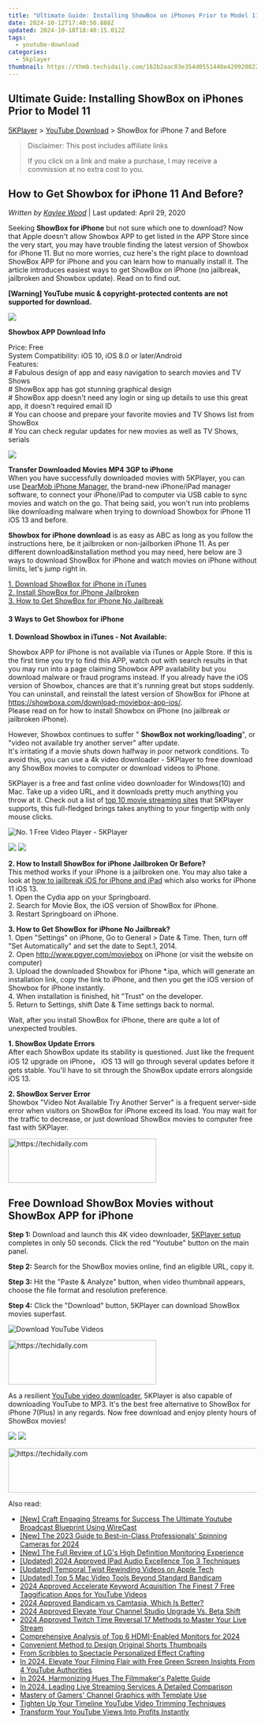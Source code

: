 ```yaml
---
title: "Ultimate Guide: Installing ShowBox on iPhones Prior to Model 11"
date: 2024-10-12T17:40:50.888Z
updated: 2024-10-18T18:40:15.012Z
tags:
  - youtube-download
categories:
  - 5kplayer
thumbnail: https://thmb.techidaily.com/162b2aac03e354d0551440e420920822fdecda6764b32f863c3da9da1ce561fb.jpg
---
```


## Ultimate Guide: Installing ShowBox on iPhones Prior to Model 11

[5KPlayer](https://tools.techidaily.com/5kplayer/products/) \> [YouTube Download](https://tools.techidaily.com/5kplayer/youtube-download/) \> ShowBox for iPhone 7 and Before

>  Disclaimer: This post includes affiliate links
>
>  If you click on a link and make a purchase, I may receive a commission at no extra cost to you.
>

## How to Get Showbox for iPhone 11 And Before?

 _Written by [Kaylee Wood](https://www.quora.com/profile/Amanda-Hu-21)_ | Last updated: April 29, 2020 

Seeking **ShowBox for iPhone** but not sure which one to download? Now that Apple doesn't allow Showbox APP to get listed in the APP Store since the very start, you may have trouble finding the latest version of Showbox for iPhone 11\. But no more worries, cuz here's the right place to download ShowBox APP for iPhone and you can learn how to manually install it. The article introduces easiest ways to get ShowBox on iPhone (no jailbreak, jailbroken and Showbox update). Read on to find out.

**\[Warning\] YouTube music & copyright-protected contents are not supported for download.**

![](https://www.5kplayer.com/youtube-download/img/showbox.jpg) 

**Showbox APP Download Info**

Price: Free  
 System Compatibility: iOS 10, iOS 8.0 or later/Android  
 Features:   
 \# Fabulous design of app and easy navigation to search movies and TV Shows  
\# ShowBox app has got stunning graphical design  
\# ShowBox app doesn't need any login or sing up details to use this great app, it doesn't required email ID  
\# You can choose and prepare your favorite movies and TV Shows list from ShowBox  
\# You can check regular updates for new movies as well as TV Shows, serials

[![](https://www.5kplayer.com/youtube-download/../iphone-manager/seoimg/backup-iphone-to-computer.png)](https://tools.techidaily.com/5kplayer/iphone-manager/) 

**Transfer Downloaded Movies MP4 3GP to iPhone**  
 When you have successfully downloaded movies with 5KPlayer, you can use [DearMob iPhone Manager](https://tools.techidaily.com/5kplayer/iphone-manager/), the brand-new iPhone/iPad manager software, to connect your iPhone/iPad to computer via USB cable to sync movies and watch on the go. That being said, you won't run into problems like downloading malware when trying to download Showbox for iPhone 11 iOS 13 and before.

**Showbox for iPhone download** is as easy as ABC as long as you follow the instructions here, be it jailbroken or non-jailborken iPhone 11\. As per different download&installation method you may need, here below are 3 ways to download ShowBox for iPhone and watch movies on iPhone without limits, let's jump right in.

[1\. Download ShowBox for iPhone in iTunes](https://tools.techidaily.com/5kplayer/youtube-download/)  
[2\. Install ShowBox for iPhone Jailbroken](https://tools.techidaily.com/5kplayer/youtube-download/)  
[3\. How to Get ShowBox for iPhone No Jailbreak](https://tools.techidaily.com/5kplayer/youtube-download/)  

#### **3 Ways to Get Showbox for iPhone**

**1\. Download Showbox in iTunes - Not Available:**

Showbox APP for iPhone is not available via iTunes or Apple Store. If this is the first time you try to find this APP, watch out with search results in that you may run into a page claiming Showbox APP availability but you download malware or fraud programs instead. If you already have the iOS version of Showbox, chances are that it's running great but stops suddenly. You can uninstall, and reinstall the latest version of ShowBox for iPhone at https://showboxa.com/download-moviebox-app-ios/.  
Please read on for how to install Showbox on iPhone (no jailbreak or jailbroken iPhone).

However, Showbox continues to suffer " **ShowBox not working/loading**", or "video not available try another server" after update.  
 It's irritating if a movie shuts down halfway in poor network conditions. To avoid this, you can use a 4k video downloader - 5KPlayer to free download any ShowBox movies to computer or download videos to iPhone.

5KPlayer is a free and fast online video downloader for Windows(10) and Mac. Take up a video URL, and it downloads pretty much anything you throw at it. Check out a list of [top 10 movie streaming sites](https://tools.techidaily.com/5kplayer/airplay/) that 5KPlayer supports, this full-fledged brings takes anything to your fingertip with only mouse clicks.

![No. 1 Free Video Player - 5KPlayer](https://www.5kplayer.com/youtube-download/../video-music-player/img/5kplayer-img.jpg) 

[![](https://www.5kplayer.com/youtube-download/../button/freedownwhitewin.png)](https://tools.techidaily.com/5kplayer/products/) [![](https://www.5kplayer.com/youtube-download/../button/freedownbackmac.png)](https://tools.techidaily.com/5kplayer/products/) 

**2\. How to Install ShowBox for iPhone Jailbroken Or Before?**  
This method works if your iPhone is a jailbroken one. You may also take a look at [how to jailbreak iOS for iPhone and iPad](https://tools.techidaily.com/5kplayer/airplay/) which also works for iPhone 11 iOS 13.  
1\. Open the Cydia app on your Springboard.  
2\. Search for Movie Box, the iOS version of ShowBox for iPhone.  
3\. Restart Springboard on iPhone.

**3\. How to Get ShowBox for iPhone No Jailbreak?**  
1\. Open "Settings" on iPhone, Go to General > Date & Time. Then, turn off "Set Automatically" and set the date to Sept.1, 2014.  
2\. Open http://www.pgyer.com/moviebox on iPhone (or visit the website on computer)  
3\. Upload the downloaded Showbox for iPhone \*.ipa, which will generate an installation link, copy the link to iPhone, and then you get the iOS version of Showbox for iPhone instantly.  
4\. When installation is finished, hit "Trust" on the developer.  
5\. Return to Settings, shift Date & Time settings back to normal.

Wait, after you install ShowBox for iPhone, there are quite a lot of unexpected troubles.

**1\. ShowBox Update Errors**  
After each ShowBox update its stability is questioned. Just like the frequent iOS 12 upgrade on iPhone， iOS 13 will go through several updates before it gets stable. You'll have to sit through the ShowBox update errors alongside iOS 13.

**2\. ShowBox Server Error**  
Showbox "Video Not Available Try Another Server" is a frequent server-side error when visitors on ShowBox for iPhone exceed its load. You may wait for the traffic to decrease, or just download ShowBox movies to computer free fast with 5KPlayer.

<!-- affiliate ads begin -->
<a href="https://aligracehair.sjv.io/c/5597632/1948891/19272" target="_top" id="1948891">
  <img src="//a.impactradius-go.com/display-ad/19272-1948891" border="0" alt="https://techidaily.com" width="300" height="90"/>
</a>
<img height="0" width="0" src="https://aligracehair.sjv.io/i/5597632/1948891/19272" style="position:absolute;visibility:hidden;" border="0" />
<!-- affiliate ads end -->

## Free Download ShowBox Movies without ShowBox APP for iPhone

**Step 1:**  Download and launch this 4K video downloader, [5KPlayer setup](https://tools.techidaily.com/5kplayer/video-music-player/) completes in only 50 seconds. Click the red "Youtube" button on the main panel.

**Step 2:** Search for the ShowBox movies online, find an eligible URL, copy it.

**Step 3:** Hit the "Paste & Analyze" button, when video thumbnail appears, choose the file format and resolution preference.

**Step 4:** Click the "Download" button, 5KPlayer can download ShowBox movies superfast.

![Download YouTube Videos](https://www.5kplayer.com/youtube-download/img/download-captain-america.jpg) 

<!-- affiliate ads begin -->
<a href="https://laganoo.pxf.io/c/5597632/1528685/16446" target="_top" id="1528685">
  <img src="//a.impactradius-go.com/display-ad/16446-1528685" border="0" alt="https://techidaily.com" width="300" height="90"/>
</a>
<img height="0" width="0" src="https://laganoo.pxf.io/i/5597632/1528685/16446" style="position:absolute;visibility:hidden;" border="0" />
<!-- affiliate ads end -->

As a resilient [YouTube video downloader](https://tools.techidaily.com/5kplayer/youtube-download/), 5KPlayer is also capable of downloading YouTube to MP3\. It's the best free alternative to ShowBox for iPhone 7(Plus) in any regards. Now free download and enjoy plenty hours of ShowBox movies!

[![](https://www.5kplayer.com/youtube-download/../button/freedownwhitewin.png)](https://tools.techidaily.com/5kplayer/products/) [![](https://www.5kplayer.com/youtube-download/../button/freedownbackmac.png)](https://tools.techidaily.com/5kplayer/products/)

<!-- affiliate ads begin -->
<a href="https://imp.i110150.net/c/5597632/798165/11305" target="_top" id="798165">
  <img src="//a.impactradius-go.com/display-ad/11305-798165" border="0" alt="https://techidaily.com" width="728" height="90"/>
</a>
<img height="0" width="0" src="https://imp.i110150.net/i/5597632/798165/11305" style="position:absolute;visibility:hidden;" border="0" />
<!-- affiliate ads end -->

<ins class="adsbygoogle"
     style="display:block"
     data-ad-format="autorelaxed"
     data-ad-client="ca-pub-7571918770474297"
     data-ad-slot="1223367746"></ins>

<ins class="adsbygoogle"
     style="display:block"
     data-ad-client="ca-pub-7571918770474297"
     data-ad-slot="8358498916"
     data-ad-format="auto"
     data-full-width-responsive="true"></ins>

<span class="atpl-alsoreadstyle">Also read:</span>
<div><ul>
<li><a href="https://youtube-video-recordings.techidaily.com/new-craft-engaging-streams-for-success-the-ultimate-youtube-broadcast-blueprint-using-wirecast/"><u>[New] Craft Engaging Streams for Success The Ultimate Youtube Broadcast Blueprint Using WireCast</u></a></li>
<li><a href="https://article-tips.techidaily.com/new-the-2023-guide-to-best-in-class-professionals-spinning-cameras-for-2024/"><u>[New] The 2023 Guide to Best-in-Class Professionals' Spinning Cameras for 2024</u></a></li>
<li><a href="https://some-tips.techidaily.com/new-the-full-review-of-lgs-high-definition-monitoring-experience/"><u>[New] The Full Review of LG's High Definition Monitoring Experience</u></a></li>
<li><a href="https://video-screen-grab.techidaily.com/updated-2024-approved-ipad-audio-excellence-top-3-techniques/"><u>[Updated] 2024 Approved IPad Audio Excellence Top 3 Techniques</u></a></li>
<li><a href="https://fox-http.techidaily.com/updated-temporal-twist-rewinding-videos-on-apple-tech/"><u>[Updated] Temporal Twist Rewinding Videos on Apple Tech</u></a></li>
<li><a href="https://remote-screen-capture.techidaily.com/updated-top-5-mac-video-tools-beyond-standard-bandicam/"><u>[Updated] Top 5 Mac Video Tools Beyond Standard Bandicam</u></a></li>
<li><a href="https://youtube-video-recordings.techidaily.com/2024-approved-accelerate-keyword-acquisition-the-finest-7-free-taggification-apps-for-youtube-videos/"><u>2024 Approved Accelerate Keyword Acquisition The Finest 7 Free Taggification Apps for YouTube Videos</u></a></li>
<li><a href="https://screen-capture.techidaily.com/2024-approved-bandicam-vs-camtasia-which-is-better/"><u>2024 Approved Bandicam vs Camtasia, Which Is Better?</u></a></li>
<li><a href="https://youtube-video-recordings.techidaily.com/2024-approved-elevate-your-channel-studio-upgrade-vs-beta-shift/"><u>2024 Approved Elevate Your Channel Studio Upgrade Vs. Beta Shift</u></a></li>
<li><a href="https://some-guidance.techidaily.com/2024-approved-twitch-time-reversal-17-methods-to-master-your-live-stream/"><u>2024 Approved Twitch Time Reversal 17 Methods to Master Your Live Stream</u></a></li>
<li><a href="https://fox-helps.techidaily.com/comprehensive-analysis-of-top-6-hdmi-enabled-monitors-for-2024/"><u>Comprehensive Analysis of Top 6 HDMI-Enabled Monitors for 2024</u></a></li>
<li><a href="https://youtube-video-recordings.techidaily.com/convenient-method-to-design-original-shorts-thumbnails/"><u>Convenient Method to Design Original Shorts Thumbnails</u></a></li>
<li><a href="https://youtube-video-recordings.techidaily.com/from-scribbles-to-spectacle-personalized-effect-crafting/"><u>From Scribbles to Spectacle Personalized Effect Crafting</u></a></li>
<li><a href="https://youtube-video-recordings.techidaily.com/in-2024-elevate-your-filming-flair-with-free-green-screen-insights-from-4-youtube-authorities/"><u>In 2024, Elevate Your Filming Flair with Free Green Screen Insights From 4 YouTube Authorities</u></a></li>
<li><a href="https://some-knowledge.techidaily.com/in-2024-harmonizing-hues-the-filmmakers-palette-guide/"><u>In 2024, Harmonizing Hues The Filmmaker's Palette Guide</u></a></li>
<li><a href="https://extra-approaches.techidaily.com/in-2024-leading-live-streaming-services-a-detailed-comparison/"><u>In 2024, Leading Live Streaming Services A Detailed Comparison</u></a></li>
<li><a href="https://youtube-video-recordings.techidaily.com/mastery-of-gamers-channel-graphics-with-template-use/"><u>Mastery of Gamers' Channel Graphics with Template Use</u></a></li>
<li><a href="https://youtube-video-recordings.techidaily.com/tighten-up-your-timeline-youtube-video-trimming-techniques/"><u>Tighten Up Your Timeline YouTube Video Trimming Techniques</u></a></li>
<li><a href="https://youtube-video-recordings.techidaily.com/transform-your-youtube-views-into-profits-instantly/"><u>Transform Your YouTube Views Into Profits Instantly</u></a></li>
</ul></div>

